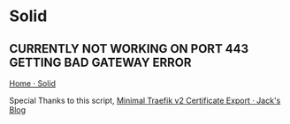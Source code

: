 # Solid

## CURRENTLY NOT WORKING ON PORT 443 GETTING BAD GATEWAY ERROR

[Home · Solid](https://solidproject.org/)

Special Thanks to this script, [Minimal Traefik v2 Certificate Export · Jack's Blog](https://blog.cubieserver.de/2021/minimal-traefik-v2-certificate-export/)